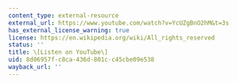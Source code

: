 ```yaml
---
content_type: external-resource
external_url: https://www.youtube.com/watch?v=YcUZgBnO2hM&t=3s
has_external_license_warning: true
license: https://en.wikipedia.org/wiki/All_rights_reserved
status: ''
title: \[Listen on YouTube\]
uid: 8d06957f-c8ca-436d-801c-c45cbe09e538
wayback_url: ''
---
```


